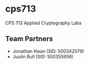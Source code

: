cps713
======

CPS 713 Applied Cryptography Labs

Team Partners
-------------

- Jonathan Kwan (SID: 500342079)
- Justin Bull (SID: 500355958)
